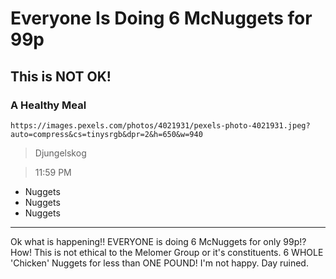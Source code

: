 # Everyone Is Doing 6 McNuggets for 99p

## This is NOT OK!

### A Healthy Meal

`https://images.pexels.com/photos/4021931/pexels-photo-4021931.jpeg?auto=compress&cs=tinysrgb&dpr=2&h=650&w=940`

> Djungelskog

> 11:59 PM

- Nuggets
- Nuggets
- Nuggets

---

Ok what is happening!! EVERYONE is doing 6 McNuggets for only 99p!? How! This is not ethical to the Melomer Group or it's constituents. 6 WHOLE 'Chicken' Nuggets for less than ONE POUND! I'm not happy. Day ruined.
